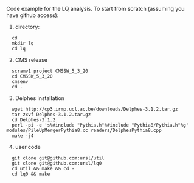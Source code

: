 Code example for the LQ analysis. To start from scratch (assuming you
have github access):

  1. directory: 
```
  cd
  mkdir lq
  cd lq
```

  2. CMS release
```
  scramv1 project CMSSW_5_3_20
  cd CMSSW_5_3_20
  cmsenv
  cd - 
```

  3. Delphes installation
```
  wget http://cp3.irmp.ucl.ac.be/downloads/Delphes-3.1.2.tar.gz
  tar zxvf Delphes-3.1.2.tar.gz
  cd Delphes-3.1.2
  perl -pi -e 's%#include "Pythia.h"%#include "Pythia8/Pythia.h"%g' modules/PileUpMergerPythia8.cc readers/DelphesPythia8.cpp
  make -j4
```

  4. user code
```
  git clone git@github.com:ursl/util  
  git clone git@github.com:ursl/lq0
  cd util && make && cd - 
  cd lq0 && make
```
